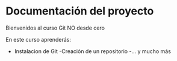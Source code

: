 # Documentación del proyecto

Bienvenidos al curso Git NO desde cero

En este curso aprenderás:

- Instalacion de Git
-Creación de un repositorio
-... y mucho más
